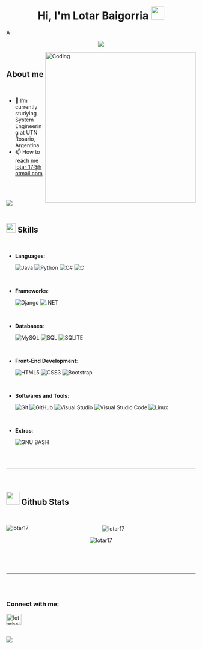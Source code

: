 
<h1 align="center"><b>Hi, I'm Lotar Baigorria </b><img src="https://media.giphy.com/media/hvRJCLFzcasrR4ia7z/giphy.gif" width="35"></h1>
<!--  -->A
<p align="center">
  <a href="https://github.com/DenverCoder1/readme-typing-svg"><img src="https://readme-typing-svg.herokuapp.com?font=Time+New+Roman&color=cyan&size=25&center=true&vCenter=true&width=600&height=100&lines=System+Engineer+Student;++;Active+Learner/Researcher;Love+to+learn+new+stuffs"></a>
</p>

<img align="right" alt="Coding" width="400" src="https://camo.githubusercontent.com/7de37139d0b4c1ce40865e799b446c0e963a3dd8fb68d239707237c40604fa3d/68747470733a2f2f63646e2e6472696262626c652e636f6d2f75736572732f3733303730332f73637265656e73686f74732f363538313234332f6176656e746f2e676966">


<br>

	
## **About me**


<br>

- 🔭 I’m currently studying System Engineering at UTN Rosario, Argentina
- 📫 How to reach me lotar_17@hotmail.com

<br><br>

<img src="https://user-images.githubusercontent.com/73097560/115834477-dbab4500-a447-11eb-908a-139a6edaec5c.gif"><br><br>

## <img src="https://media2.giphy.com/media/QssGEmpkyEOhBCb7e1/giphy.gif?cid=ecf05e47a0n3gi1bfqntqmob8g9aid1oyj2wr3ds3mg700bl&rid=giphy.gif" width ="25"><b> Skills</b>
<br>

<p align="center">

- **Languages**:
    
    ![Java](https://img.shields.io/badge/Java-ED8B00?style=for-the-badge&logo=openjdk&logoColor=white)
    ![Python](https://img.shields.io/badge/Python%20-%2314354C.svg?style=for-the-badge&logo=python&logoColor=white)
    ![C#](https://img.shields.io/badge/C%23-239120?style=for-the-badge&logo=c-sharp&logoColor=white)
    ![C](https://img.shields.io/badge/c-%2300599C.svg?style=for-the-badge&logo=c&logoColor=white)

<br>
    
- **Frameworks**:

   ![Django](https://img.shields.io/badge/Django-092E20?style=for-the-badge&logo=django&logoColor=white)
   ![.NET](https://img.shields.io/badge/.NET-5C2D91?style=for-the-badge&logo=.net&logoColor=white)

<br>
    
- **Databases**:

   ![MySQL](https://img.shields.io/badge/MySQL-005C84?style=for-the-badge&logo=mysql&logoColor=white)
   ![SQL](https://img.shields.io/badge/Microsoft_SQL_Server-CC2927?style=for-the-badge&logo=microsoft-sql-server&logoColor=white)
   ![SQLITE](https://img.shields.io/badge/SQLite-07405E?style=for-the-badge&logo=sqlite&logoColor=white)

<br>
    
- **Front-End Development**:

   ![HTML5](https://img.shields.io/badge/HTML5%20-%23E34F26.svg?style=for-the-badge&logo=html5&logoColor=white)
   ![CSS3](https://img.shields.io/badge/CSS%20-%231572B6.svg?style=for-the-badge&logo=css3&logoColor=white)
   ![Bootstrap](https://img.shields.io/badge/bootstrap-%238511FA.svg?style=for-the-badge&logo=bootstrap&logoColor=white)
    
<br>

- **Softwares and Tools**:

    ![Git](https://img.shields.io/badge/git-%23F05033.svg?style=for-the-badge&logo=git&logoColor=white)
    ![GitHub](https://img.shields.io/badge/github-%23121011.svg?style=for-the-badge&logo=github&logoColor=white)
    ![Visual Studio](https://img.shields.io/badge/Visual%20Studio-5C2D91.svg?style=for-the-badge&logo=visual-studio&logoColor=white)
    ![Visual Studio Code](https://img.shields.io/badge/Visual%20Studio%20Code-0078d7.svg?style=for-the-badge&logo=visual-studio-code&logoColor=white)
    ![Linux](https://img.shields.io/badge/Linux-FCC624?style=for-the-badge&logo=linux&logoColor=black) 

<br>

- **Extras**:

    ![GNU BASH](https://img.shields.io/badge/GNU%20Bash-4EAA25?style=for-the-badge&logo=GNU%20Bash&logoColor=white)  


</p>

<br>
<br>

-----

<br>


## <img src="https://media.giphy.com/media/iY8CRBdQXODJSCERIr/giphy.gif" width="35"><b> Github Stats </b>
<br>

<div align="center">


<p><img align="left" src="https://github-readme-stats.vercel.app/api/top-langs?username=lotar17&show_icons=true&locale=en&layout=compact" alt="lotar17" /></p>

<p>&nbsp;<img align="center" src="https://github-readme-stats.vercel.app/api?username=lotar17&show_icons=true&locale=en" alt="lotar17" /></p>

<p><img align="center" src="https://github-readme-streak-stats.herokuapp.com/?user=lotar17&" alt="lotar17" /></p>

</a>
</div>

<br>
<br>
<br>

-----

<br>
<br>

<h3 align="left">Connect with me:</h3>
<p align="left">
<a href="https://linkedin.com/in/lotarbaigorria" target="blank"><img align="center" src="https://raw.githubusercontent.com/rahuldkjain/github-profile-readme-generator/master/src/images/icons/Social/linked-in-alt.svg" alt="lotarbaigorria" height="30" width="40" /></a>
</p>

	
</ul>
</div>

<br>
<img src="https://user-images.githubusercontent.com/73097560/115834477-dbab4500-a447-11eb-908a-139a6edaec5c.gif">


<div align='center'>

</div>
